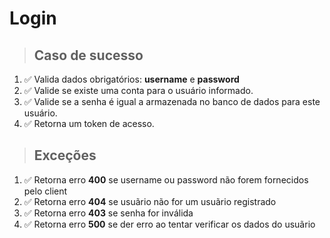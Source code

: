 # Login

> ## Caso de sucesso

1. ✅ Valida dados obrigatórios: **username** e **password**
2. ✅ Valide se existe uma conta para o usuário informado.
3. ✅ Valide se a senha é igual a armazenada no banco de dados para este usuário.
4. ✅ Retorna um token de acesso.

> ## Exceções

1. ✅ Retorna erro **400** se username ou password não forem fornecidos pelo client
2. ✅ Retorna erro **404** se usuãrio não for um usuãrio registrado
3. ✅ Retorna erro **403** se senha for inválida
4. ✅ Retorna erro **500** se der erro ao tentar verificar os dados do usuãrio
